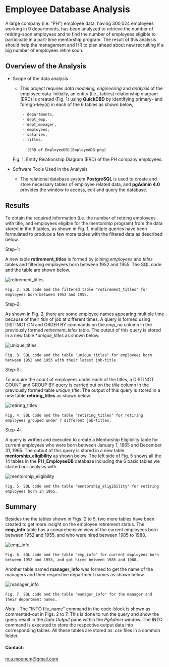 # Employee Database Analysis

A large company (i.e. "PH") employee data, having 300,024 employees working in 9 departments, has been analyzed to retrieve the number of retiring-soon employees and to find the number of employees eligible to participate in a part-time mentorship program. The result of this analysis should help the management and HR to plan ahead about new recruiting if a big number of employees retire soon.

## Overview of the Analysis

  * Scope of the data analysis
  
    * This project requires *data modeling, engineering* and *analysis* of the employee data. Initially, an entity (i.e., tables) relationship diagram (ERD) is created (Fig. 1) using **QuickDBD** by identifying primary- and foreign-key(s) in each of the 6 tables as shown below,
    
           - departments,
           - dept_emp,
           - dept_manager,
           - employees,
           - salaries,
           - titles.
  
            ![ERD of EmployeeDB](EmployeeDB.png)
    
    Fig. 1. Entity Relationship Diagram (ERD) of the PH company employees.
    
  * Software Tools Used in the Analysis
  
    *  The relational database system **PostgreSQL** is used to create and store necessary tables of employee related data, and **pgAdmin 4.0** provides the window to access, edit and query the database.

## Results

To obtain the required information (i.e. the number of retiring employees with title, and employees eligible for the mentorship program) from the data stored in the 6 tables, as shown in Fig. 1, multiple queries have been formulated to produce a few more tables with the filtered data as described below.

 Step-1:
  
  A new table **retirement_titles** is formed by joining *employees* and *titles* tables and filtering employees born between 1952 and 1955. The SQL code and the table are shown below.
  
  ![retirement_titles](retirement_titles.png)
    
    Fig. 2. SQL code and the filtered table "retirement_titles" for employees born between 1952 and 1955.
    
  Step-2:
  
   As shown in Fig. 2, there are some employee names appearing multiple time because of their *title* of job at different times. A query is formed using DISTINCT ON and ORDER BY commands on the *emp_no* column in the previously formed *retirement_titles* table. The output of this query is stored in a new table **unique_titles* as shown below.
   
   ![unique_titles](/unique_titles.png)
    
    Fig. 3. SQL code and the table "unique_titles" for employees born between 1952 and 1955 with their latest job-title.
   
Step-3:
  
   To acquire the count of employees under each of the titles, a DISTINCT COUNT and GROUP BY query is carried out on the *title* column in the previously formed table *unique_title*. The output of this query is stored in a new table **retiring_titles** as shown below.
   
   ![retiring_titles](/retiring_titles.png)
    
    Fig. 4. SQL code and the table "retiring_titles" for retiring employees grouped under 7 different job-titles.
    
 Step-4:
  
   A query is written and executed to create a Mentorship Eligibility table for current employees who were born between January 1, 1965 and December 31, 1965. The output of this query is stored in a new table **mentorship_eligibility** as shown below. The left side of Fig. 5 shows all the 14 tables in the **PH_EmployeeDB** database including the 6 basic tables we started our analysis with.
   
   ![mentorship_eligibility](/mentorship_eligibility.png)
    
    Fig. 5. SQL code and the table "mentorship_eligibility" for retiring employees born in 1965.
    
 ## Summary
 
 Besides the the tables shown in Figs. 2 to 5, two more tables have been created to get more insight on the employee retirement status. The **emp_info** table has a comprehensive view of the current employees born between 1952 and 1955, and who were hired between 1985 to 1988.
 
  ![emp_info](/emp_info.png)
    
    Fig. 6. SQL code and the table "emp_info" for current employees born between 1952 and 1955, and got hired between 1985 and 1988.
    
 Another table named **manager_info** was formed to get the name of the managers and their respective department names as shown below.
 
  ![manager_info](/manager_info.png)
    
    Fig. 7. SQL code and the table "manager_info" for the manager and their department names.
    
 *Note* - The "INTO file_name" command in the code-block is shown as commented-out in Figs. 2 to 7. This is done to run the query and show the query result in the *Data Output* pane within the *PgAdmin* window. The INTO command is executed to store the respective output data into corresponding tables. All these tables are stored as *.csv* files in a common folder.
 
 
 
 #### Contact:
  m.a.moonem@gmail.com
   
